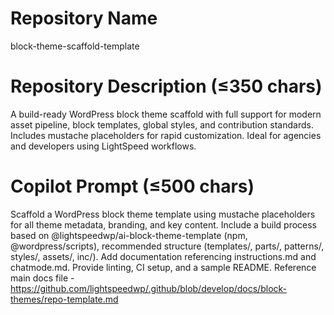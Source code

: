 # Repository Name

block-theme-scaffold-template

# Repository Description (≤350 chars)

A build-ready WordPress block theme scaffold with full support for modern asset pipeline, block templates, global styles, and contribution standards. Includes mustache placeholders for rapid customization. Ideal for agencies and developers using LightSpeed workflows.

# Copilot Prompt (≤500 chars)

Scaffold a WordPress block theme template using mustache placeholders for all theme metadata, branding, and key content. Include a build process based on @lightspeedwp/ai-block-theme-template (npm, @wordpress/scripts), recommended structure (templates/, parts/, patterns/, styles/, assets/, inc/). Add documentation referencing instructions.md and chatmode.md. Provide linting, CI setup, and a sample README. Reference main docs file - https://github.com/lightspeedwp/.github/blob/develop/docs/block-themes/repo-template.md
